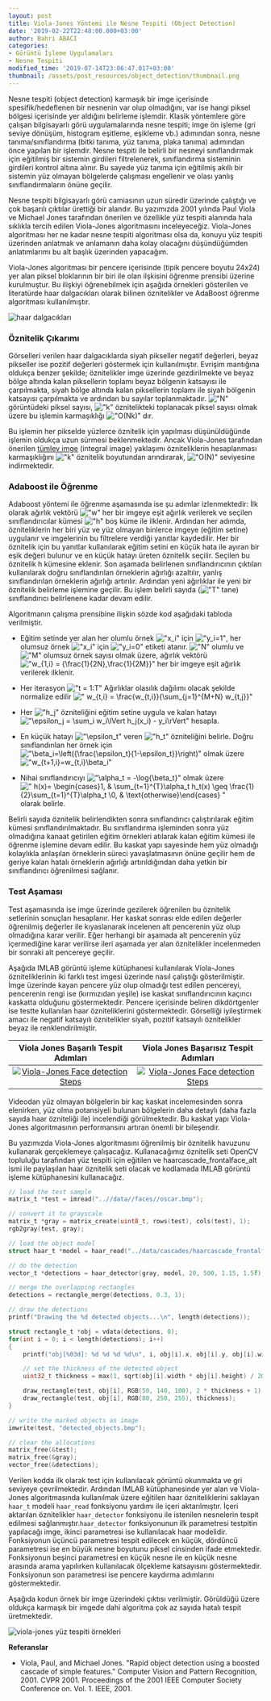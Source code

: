 ```yaml
---
layout: post
title: Viola-Jones Yöntemi ile Nesne Tespiti (Object Detection)
date: '2019-02-22T22:48:00.000+03:00'
author: Bahri ABACI
categories:
- Görüntü İşleme Uygulamaları
- Nesne Tespiti
modified_time: '2019-07-14T23:06:47.017+03:00'
thumbnail: /assets/post_resources/object_detection/thumbnail.png
---
```


Nesne tespiti (object detection) karmaşık bir imge içerisinde spesifik/hedeflenen bir nesnenin var olup olmadığını, var ise hangi piksel bölgesi içerisinde yer aldığını belirleme işlemdir. Klasik yöntemlere göre çalışan bilgisayarlı görü uygulamalarında nesne tespiti; imge ön işleme (gri seviye dönüşüm, histogram eşitleme, eşikleme vb.) adımından sonra, nesne tanıma/sınıflandırma (bitki tanıma, yüz tanıma, plaka tanıma) adımından önce yapılan bir işlemdir. Nesne tespiti ile belirli bir nesneyi sınıflandırmak için eğitilmiş bir sistemin girdileri filtrelenerek, sınıflandırma sisteminin girdileri kontrol altına alınır. Bu sayede yüz tanıma için eğitilmiş akıllı bir sistemin yüz olmayan bölgelerde çalışması engellenir ve olası yanlış sınıflandırmaların önüne geçilir.

<!--more-->

Nesne tespiti bilgisayarlı görü camiasının uzun süredir üzerinde çalıştığı ve çok başarılı çıktılar ürettiği bir alandır. Bu yazımızda 2001 yılında Paul Viola ve Michael Jones tarafından önerilen ve özellikle yüz tespiti alanında hala sıklıkla tercih edilen Viola-Jones algoritmasını inceleyeceğiz. Viola-Jones algoritması her ne kadar nesne tespiti algoritması olsa da, konuyu yüz tespiti üzerinden anlatmak ve anlamanın daha kolay olacağını düşündüğümden anlatımlarımı bu alt başlık üzerinden yapacağım.

Viola-Jones algoritması bir pencere içerisinde (tipik pencere boyutu 24x24) yer alan piksel bloklarının bir biri ile olan ilşkisini öğrenme prensibi üzerine kurulmuştur. Bu ilişkiyi öğrenebilmek için aşağıda örnekleri gösterilen ve literatürde haar dalgacıkları olarak bilinen öznitelikler ve AdaBoost öğrenme algoritması kullanılmıştır.

![haar dalgacıkları][haar_wavelets]

### Öznitelik Çıkarımı
Görselleri verilen haar dalgacıklarda siyah pikseller negatif değerleri, beyaz pikseller ise pozitif değerleri göstermek için kullanılmıştır. Evrişim mantığına oldukça benzer şekilde; öznitelikler imge üzerinde gezdirilmekte ve beyaz bölge altında kalan piksellerin toplamı beyaz bölgenin katsayısı ile çarpılmakta, siyah bölge altında kalan piksellerin toplamı ile siyah bölgenin katsayısı çarpılmakta ve ardından bu sayılar toplanmaktadır. !["N"](https://render.githubusercontent.com/render/math?math=N) görüntüdeki piksel sayısı, !["k"](https://render.githubusercontent.com/render/math?math=k) öznitelikteki toplanacak piksel sayısı olmak üzere bu işlemin karmaşıklığı !["O(Nk)"](https://render.githubusercontent.com/render/math?math=O%28Nk%29) dır.

Bu işlemin her pikselde yüzlerce öznitelik için yapılması düşünüldüğünde işlemin oldukça uzun sürmesi beklenmektedir. Ancak Viola-Jones tarafından önerilen [tümlev imge](http://www.cescript.com/2019/02/tumlev-imge-integral-image.html) (integral image) yaklaşımı özniteliklerin hesaplanması karmaşıklığını !["k"](https://render.githubusercontent.com/render/math?math=k) öznitelik boyutundan arındırarak, !["O(N)"](https://render.githubusercontent.com/render/math?math=O%28N%29) seviyesine indirmektedir.

### Adaboost ile Öğrenme
Adaboost yöntemi ile öğrenme aşamasında ise şu adımlar izlenmektedir: İlk olarak ağırlık vektörü !["w"](https://render.githubusercontent.com/render/math?math=w) her bir  imgeye eşit ağırlık verilerek ve seçilen sınıflandırıcılar kümesi !["h"](https://render.githubusercontent.com/render/math?math=h)  boş küme ile ilklenir. Ardından her adımda, özniteliklerin her biri yüz  ve yüz olmayan binlerce imgeye (eğitim setine) uygulanır ve imgelerinin  bu filtrelere verdiği yanıtlar kaydedilir. Her bir öznitelik için bu  yanıtlar kullanılarak eğitim setini en küçük hata ile ayıran bir eşik  değeri bulunur ve en küçük hatayı üreten öznitelik seçilir. Seçilen bu  öznitelik h kümesine eklenir. Son aşamada belirlenen sınıflandırıcının  çıktıları kullanılarak doğru sınıflandırılan örneklerin ağırlığı  azaltılır, yanlış sınıflandırılan örneklerin ağırlığı artırılır.  Ardından yeni ağırlıklar ile yeni bir öznitelik belirleme işlemine  geçilir. Bu işlem belirli sayıda (!["T"](https://render.githubusercontent.com/render/math?math=T) tane) sınıflandırıcı belirlenene  kadar devam edilir.

Algoritmanın çalışma prensibine ilişkin sözde kod aşağıdaki tabloda verilmiştir. 

* Eğitim setinde yer alan her olumlu örnek !["x_i"](https://render.githubusercontent.com/render/math?math=x_i) için !["y_i=1"](https://render.githubusercontent.com/render/math?math=y_i%3d1), her olumsuz örnek !["x_i"](https://render.githubusercontent.com/render/math?math=x_i) için !["y_i=0"](https://render.githubusercontent.com/render/math?math=y_i%3d0) etiketi atanır. !["N"](https://render.githubusercontent.com/render/math?math=N) olumlu ve !["M"](https://render.githubusercontent.com/render/math?math=M) olumsuz örnek sayısı olmak üzere, ağırlık vektörü !["w_{1,i} = {\frac{1}{2N},\frac{1}{2M}}"](https://render.githubusercontent.com/render/math?math=w_%7b1%2ci%7d%20%3d%20%7b%5cfrac%7b1%7d%7b2N%7d%2c%5cfrac%7b1%7d%7b2M%7d%7d) her bir imgeye eşit ağırlık verilerek ilklenir.

* Her iterasyon !["t = 1:T"](https://render.githubusercontent.com/render/math?math=t%20%3d%201%3aT) Ağırlıklar olasılık dağılımı olacak şekilde normalize edilir ![" w_{t,i} = \frac{w_{t,i}}{\sum_{j=1}^{M+N} w_{t,j}}"](https://render.githubusercontent.com/render/math?math=%20w_%7bt%2ci%7d%20%3d%20%5cfrac%7bw_%7bt%2ci%7d%7d%7b%5csum_%7bj%3d1%7d%5e%7bM%2bN%7d%20w_%7bt%2cj%7d%7d)

* Her !["h_j"](https://render.githubusercontent.com/render/math?math=h_j) özniteliğini eğitim setine uygula ve kalan hatayı !["\epsilon_j = \sum_i w_i\lVert h_j(x_i) - y_i\rVert"](https://render.githubusercontent.com/render/math?math=%5cepsilon_j%20%3d%20%5csum_i%20w_i%5clVert%20h_j%28x_i%29%20-%20y_i%5crVert) hesapla. 

* En küçük hatayı !["\epsilon_t"](https://render.githubusercontent.com/render/math?math=%5cepsilon_t) veren !["h_t"](https://render.githubusercontent.com/render/math?math=h_t) özniteliğini belirle. Doğru sınıflandırılan her örnek için !["\beta_i=\left({\frac{\epsilon_t}{1-\epsilon_t}}\right)"](https://render.githubusercontent.com/render/math?math=%5cbeta_i%3d%5cleft%28%7b%5cfrac%7b%5cepsilon_t%7d%7b1-%5cepsilon_t%7d%7d%5cright%29) olmak üzere !["w_{t+1,i}=w_{t,i}\beta_i"](https://render.githubusercontent.com/render/math?math=w_%7bt%2b1%2ci%7d%3dw_%7bt%2ci%7d%5cbeta_i) 

* Nihai sınıflandırıcıyı !["\alpha_t = -\log{\beta_t}"](https://render.githubusercontent.com/render/math?math=%5calpha_t%20%3d%20-%5clog%7b%5cbeta_t%7d) olmak üzere
![" h(x)= \begin{cases}1, & \sum_{t=1}^{T}\alpha_t h_t(x) \geq \frac{1}{2}\sum_{t=1}^{T}\alpha_t \\0, & \text{otherwise}\end{cases} "](https://render.githubusercontent.com/render/math?math=%20h%28x%29%3d%20%5cbegin%7bcases%7d1%2c%20%26%20%5csum_%7bt%3d1%7d%5e%7bT%7d%5calpha_t%20h_t%28x%29%20%5cgeq%20%5cfrac%7b1%7d%7b2%7d%5csum_%7bt%3d1%7d%5e%7bT%7d%5calpha_t%20%5c%5c0%2c%20%26%20%5ctext%7botherwise%7d%5cend%7bcases%7d%20)
olarak belirle.

Belirli sayıda öznitelik belirlendikten sonra sınıflandırıcı çalıştırılarak eğitim kümesi sınıflandırılmaktadır. Bu sınıflandırma işleminden sonra yüz olmadığına kanaat getirilen eğitim örnekleri atılarak kalan eğitim kümesi ile öğrenme işlemine devam edilir. Bu kaskat yapı sayesinde hem yüz olmadığı kolaylıkla anlaşılan örneklerin süreci yavaşlatmasının önüne geçilir hem de geriye kalan hatalı örneklerin ağırlığı artırıldığından daha yetkin bir sınıflandırıcı öğrenilmesi sağlanır.

### Test Aşaması
Test aşamasında ise imge üzerinde gezilerek öğrenilen bu öznitelik setlerinin sonuçları hesaplanır. Her kaskat sonrası elde edilen değerler öğrenilmiş değerler ile kıyaslanarak incelenen alt pencerenin yüz olup olmadığına karar verilir. Eğer herhangi bir aşamada alt pencerenin yüz içermediğine karar verilirse ileri aşamada yer alan öznitelikler incelenmeden bir sonraki alt pencereye geçilir.

Aşağıda IMLAB görüntü işleme kütüphanesi kullanılarak Viola-Jones özniteliklerinin iki farklı test imgesi üzerinde nasıl çalıştığı gösterilmiştir. İmge üzerinde kayan pencere yüz olup olmadığı test edilen pencereyi, pencerenin rengi ise (kırmızıdan yeşile) ise kaskat sınıflandırıcının kaçıncı kaskatta olduğunu göstermektedir. Pencere içerisinde beliren dikdörtgenler ise testte kullanılan haar özniteliklerini göstermektedir. Görselliği iyileştirmek amacı ile negatif katsayılı öznitelikler siyah, pozitif katsayılı öznitelikler beyaz ile renklendirilmiştir.

| Viola Jones Başarılı Tespit Adımları             |  Viola Jones Başarısız Tespit Adımları |
:-------------------------:|:-------------------------:
[![Viola-Jones Face detection Steps](/assets/post_resources/object_detection/viola_jones_face_detection.gif)](https://drive.google.com/file/d/1tuXJbGSdhaDjG7HZs-q38Q7ZO6w_fReF/preview "Link to original video") | [![Viola-Jones Face detection Steps](/assets/post_resources/object_detection/cv_dazzle_false_negative.gif)](https://drive.google.com/file/d/1hbpdcJnGXfOGc_LeFoFzScPI-xZaXt4H/preview "Link to original video")

Videodan yüz olmayan bölgelerin bir kaç kaskat incelemesinden sonra elenirken, yüz olma potansiyeli bulunan bölgelerin daha detaylı (daha fazla sayıda haar özniteliği ile) incelendiği görülmektedir. Bu kaskat yapı Viola-Jones algoritmasının performansını artıran önemli bir bileşendir.

Bu yazımızda Viola-Jones algoritmasını öğrenilmiş bir öznitelik havuzunu kullanarak gerçeklemeye çalışacağız. Kullanacağımız öznitelik seti OpenCV topluluğu tarafından yüz tespiti için eğitilen ve haarcascade_frontalface_alt ismi ile paylaşılan haar öznitelik seti olacak ve kodlamada IMLAB görüntü işleme kütüphanesini kullanacağız.

```c
// load the test sample
matrix_t *test = imread("..//data//faces//oscar.bmp");

// convert it to grayscale
matrix_t *gray = matrix_create(uint8_t, rows(test), cols(test), 1);
rgb2gray(test, gray);

// load the object model
struct haar_t *model = haar_read("../data/cascades/haarcascade_frontalface_alt.json");

// do the detection
vector_t *detections = haar_detector(gray, model, 20, 500, 1.15, 1.5f);

// merge the overlapping rectangles
detections = rectangle_merge(detections, 0.3, 1);

// draw the detections
printf("Drawing the %d detected objects...\n", length(detections));

struct rectangle_t *obj = vdata(detections, 0);
for(int i = 0; i < length(detections); i++)
{
    printf("obj[%03d]: %d %d %d %d\n", i, obj[i].x, obj[i].y, obj[i].width, obj[i].height);

    // set the thickness of the detected object 
    uint32_t thickness = max(1, sqrt(obj[i].width * obj[i].height) / 20);

    draw_rectangle(test, obj[i], RGB(50, 140, 100), 2 * thickness + 1);
    draw_rectangle(test, obj[i], RGB(80, 250, 255), thickness);
}

// write the marked objects as image
imwrite(test, "detected_objects.bmp");

// clear the allocations
matrix_free(&test);
matrix_free(&gray);
vector_free(&detections);
```
Verilen kodda ilk olarak test için kullanılacak görüntü okunmakta ve gri seviyeye çevrilmektedir. Ardından IMLAB kütüphanesinde yer alan ve Viola-Jones algoritmasında kullanılmak üzere eğitilen haar özniteliklerini saklayan `haar_t` modeli `haar_read` fonksiyonu yardımı ile içeri aktarılmıştır. İçeri aktarılan öznitelikler `haar_detector` fonksiyonu ile istenilen nesnelerin tespit edilmesi sağlanmıştır.`haar_detector` fonksiyonunun ilk parametresi testpitin yapılacağı imge, ikinci parametresi ise kullanılacak haar modelidir. Fonksiyonun üçüncü parametresi tespit edilecek en küçük, dördüncü parametresi ise en büyük nesne boyutunu piksel cinsinden ifade etmektedir. Fonksiyonun beşinci parametresi en küçük nesne ile en küçük nesne arasında arama yapılırken kullanılacak ölçekleme katsayısını göstermektedir. Fonksiyonun son parametresi ise pencere kaydırma adımlarını göstermektedir.

Aşağıda kodun örnek bir imge üzerindeki çıktısı verilmiştir. Görüldüğü üzere oldukça karmaşık bir imgede dahi algoritma çok az sayıda hatalı tespit üretmektedir.

![viola-jones yüz tespiti örnekleri][viola_jones_results]

**Referanslar**
* Viola, Paul, and Michael Jones. "Rapid object detection using a boosted cascade of simple features." Computer Vision and Pattern Recognition, 2001. CVPR 2001. Proceedings of the 2001 IEEE Computer Society Conference on. Vol. 1. IEEE, 2001.


[RESOURCES]: # (List of the resources used by the blog post)
[haar_wavelets]: /assets/post_resources/object_detection/haar_wavelets.png
[viola_jones_results]: /assets/post_resources/object_detection/oscar.png
